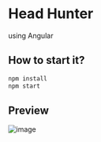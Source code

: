 # Head Hunter
using Angular

## How to start it?
```bash
npm install
npm start
```

## Preview
![image](https://github.com/denischagin/head-hunter/assets/98116130/739e1fb3-d793-45f4-be37-8a5632657182)


